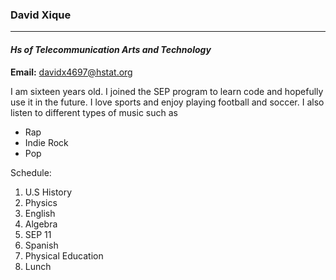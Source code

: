 ### David Xique
___ 

####  _Hs of Telecommunication Arts and Technology_
**Email:** davidx4697@hstat.org

I am sixteen years old. I joined the SEP program to learn code and hopefully use it in the future. I love sports and enjoy playing football and soccer. I also listen to different types of music such as 
* Rap
* Indie Rock
* Pop


Schedule:

1. U.S History  
2. Physics  
3. English  
4. Algebra  
5. SEP 11  
6. Spanish  
7. Physical Education  
8. Lunch  
